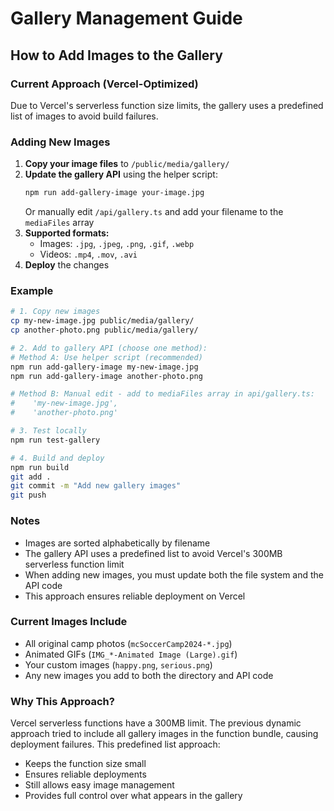 # Gallery Management Guide

## How to Add Images to the Gallery

### Current Approach (Vercel-Optimized)

Due to Vercel's serverless function size limits, the gallery uses a predefined list of images to avoid build failures. 

### Adding New Images

1. **Copy your image files** to `/public/media/gallery/`
2. **Update the gallery API** using the helper script:
   ```bash
   npm run add-gallery-image your-image.jpg
   ```
   Or manually edit `/api/gallery.ts` and add your filename to the `mediaFiles` array
3. **Supported formats:**
   - Images: `.jpg`, `.jpeg`, `.png`, `.gif`, `.webp`
   - Videos: `.mp4`, `.mov`, `.avi`
4. **Deploy** the changes

### Example

```bash
# 1. Copy new images
cp my-new-image.jpg public/media/gallery/
cp another-photo.png public/media/gallery/

# 2. Add to gallery API (choose one method):
# Method A: Use helper script (recommended)
npm run add-gallery-image my-new-image.jpg
npm run add-gallery-image another-photo.png

# Method B: Manual edit - add to mediaFiles array in api/gallery.ts:
#    'my-new-image.jpg',
#    'another-photo.png'

# 3. Test locally
npm run test-gallery

# 4. Build and deploy
npm run build
git add .
git commit -m "Add new gallery images"
git push
```

### Notes

- Images are sorted alphabetically by filename
- The gallery API uses a predefined list to avoid Vercel's 300MB serverless function limit
- When adding new images, you must update both the file system and the API code
- This approach ensures reliable deployment on Vercel

### Current Images Include

- All original camp photos (`mcSoccerCamp2024-*.jpg`)
- Animated GIFs (`IMG_*-Animated Image (Large).gif`)
- Your custom images (`happy.png`, `serious.png`)
- Any new images you add to both the directory and API code

### Why This Approach?

Vercel serverless functions have a 300MB limit. The previous dynamic approach tried to include all gallery images in the function bundle, causing deployment failures. This predefined list approach:

- Keeps the function size small
- Ensures reliable deployments
- Still allows easy image management
- Provides full control over what appears in the gallery
